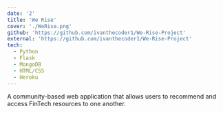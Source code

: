 ```yaml
---
date: '2'
title: 'We Rise'
cover: './WeRise.png'
github: 'https://github.com/ivanthecoder1/We-Rise-Project'
external: 'https://github.com/ivanthecoder1/We-Rise-Project'
tech:
  - Python
  - Flask
  - MongoDB
  - HTML/CSS
  - Heroku
---
```


A community-based web application that allows users to recommend and access FinTech resources to one another.
